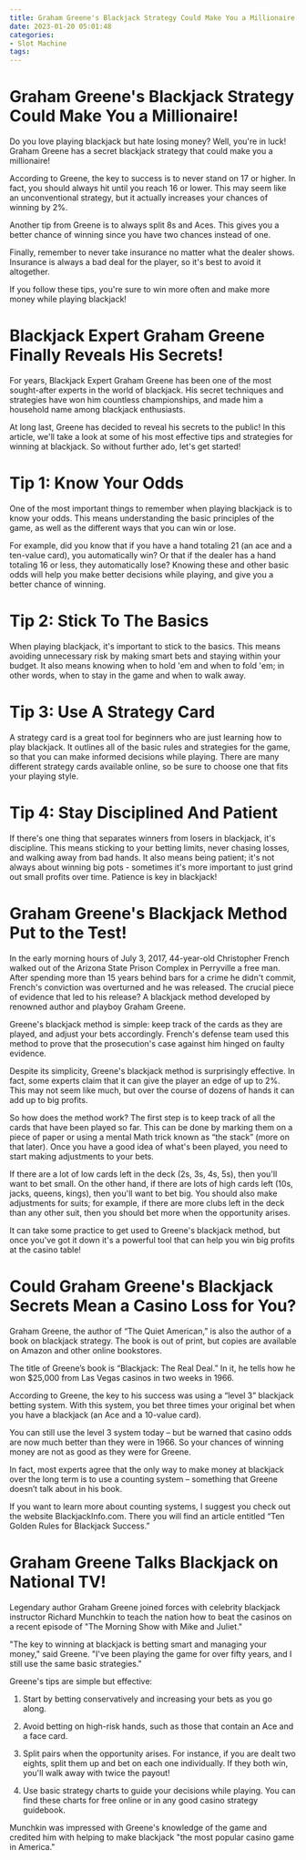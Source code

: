 ```yaml
---
title: Graham Greene's Blackjack Strategy Could Make You a Millionaire!
date: 2023-01-20 05:01:48
categories:
- Slot Machine
tags:
---
```



#  Graham Greene's Blackjack Strategy Could Make You a Millionaire!

Do you love playing blackjack but hate losing money? Well, you're in luck! Graham Greene has a secret blackjack strategy that could make you a millionaire!

According to Greene, the key to success is to never stand on 17 or higher. In fact, you should always hit until you reach 16 or lower. This may seem like an unconventional strategy, but it actually increases your chances of winning by 2%.

Another tip from Greene is to always split 8s and Aces. This gives you a better chance of winning since you have two chances instead of one.

Finally, remember to never take insurance no matter what the dealer shows. Insurance is always a bad deal for the player, so it's best to avoid it altogether.

If you follow these tips, you're sure to win more often and make more money while playing blackjack!

#  Blackjack Expert Graham Greene Finally Reveals His Secrets!

For years, Blackjack Expert Graham Greene has been one of the most sought-after experts in the world of blackjack. His secret techniques and strategies have won him countless championships, and made him a household name among blackjack enthusiasts.

At long last, Greene has decided to reveal his secrets to the public! In this article, we'll take a look at some of his most effective tips and strategies for winning at blackjack. So without further ado, let's get started!

# Tip 1: Know Your Odds

One of the most important things to remember when playing blackjack is to know your odds. This means understanding the basic principles of the game, as well as the different ways that you can win or lose.

For example, did you know that if you have a hand totaling 21 (an ace and a ten-value card), you automatically win? Or that if the dealer has a hand totaling 16 or less, they automatically lose? Knowing these and other basic odds will help you make better decisions while playing, and give you a better chance of winning.

# Tip 2: Stick To The Basics

When playing blackjack, it's important to stick to the basics. This means avoiding unnecessary risk by making smart bets and staying within your budget. It also means knowing when to hold 'em and when to fold 'em; in other words, when to stay in the game and when to walk away.

# Tip 3: Use A Strategy Card

A strategy card is a great tool for beginners who are just learning how to play blackjack. It outlines all of the basic rules and strategies for the game, so that you can make informed decisions while playing. There are many different strategy cards available online, so be sure to choose one that fits your playing style.

# Tip 4: Stay Disciplined And Patient
If there's one thing that separates winners from losers in blackjack, it's discipline. This means sticking to your betting limits, never chasing losses, and walking away from bad hands. It also means being patient; it's not always about winning big pots - sometimes it's more important to just grind out small profits over time. Patience is key in blackjack!

#  Graham Greene's Blackjack Method Put to the Test!

In the early morning hours of July 3, 2017, 44-year-old Christopher French walked out of the Arizona State Prison Complex in Perryville a free man. After spending more than 15 years behind bars for a crime he didn't commit, French's conviction was overturned and he was released. The crucial piece of evidence that led to his release? A blackjack method developed by renowned author and playboy Graham Greene.

Greene's blackjack method is simple: keep track of the cards as they are played, and adjust your bets accordingly. French's defense team used this method to prove that the prosecution's case against him hinged on faulty evidence.

Despite its simplicity, Greene's blackjack method is surprisingly effective. In fact, some experts claim that it can give the player an edge of up to 2%. This may not seem like much, but over the course of dozens of hands it can add up to big profits.

So how does the method work? The first step is to keep track of all the cards that have been played so far. This can be done by marking them on a piece of paper or using a mental Math trick known as “the stack” (more on that later). Once you have a good idea of what's been played, you need to start making adjustments to your bets.

If there are a lot of low cards left in the deck (2s, 3s, 4s, 5s), then you'll want to bet small. On the other hand, if there are lots of high cards left (10s, jacks, queens, kings), then you'll want to bet big. You should also make adjustments for suits; for example, if there are more clubs left in the deck than any other suit, then you should bet more when the opportunity arises.

It can take some practice to get used to Greene's blackjack method, but once you've got it down it's a powerful tool that can help you win big profits at the casino table!

#  Could Graham Greene's Blackjack Secrets Mean a Casino Loss for You? 

Graham Greene, the author of “The Quiet American,” is also the author of a book on blackjack strategy. The book is out of print, but copies are available on Amazon and other online bookstores.

The title of Greene’s book is “Blackjack: The Real Deal.” In it, he tells how he won $25,000 from Las Vegas casinos in two weeks in 1966.

According to Greene, the key to his success was using a “level 3” blackjack betting system. With this system, you bet three times your original bet when you have a blackjack (an Ace and a 10-value card).

You can still use the level 3 system today – but be warned that casino odds are now much better than they were in 1966. So your chances of winning money are not as good as they were for Greene.

In fact, most experts agree that the only way to make money at blackjack over the long term is to use a counting system – something that Greene doesn’t talk about in his book.

If you want to learn more about counting systems, I suggest you check out the website BlackjackInfo.com. There you will find an article entitled “Ten Golden Rules for Blackjack Success.”

#  Graham Greene Talks Blackjack on National TV!

Legendary author Graham Greene joined forces with celebrity blackjack instructor Richard Munchkin to teach the nation how to beat the casinos on a recent episode of "The Morning Show with Mike and Juliet."

"The key to winning at blackjack is betting smart and managing your money," said Greene. "I've been playing the game for over fifty years, and I still use the same basic strategies."

Greene's tips are simple but effective:

1. Start by betting conservatively and increasing your bets as you go along.

2. Avoid betting on high-risk hands, such as those that contain an Ace and a face card.

3. Split pairs when the opportunity arises. For instance, if you are dealt two eights, split them up and bet on each one individually. If they both win, you'll walk away with twice the payout!

4. Use basic strategy charts to guide your decisions while playing. You can find these charts for free online or in any good casino strategy guidebook.

Munchkin was impressed with Greene's knowledge of the game and credited him with helping to make blackjack "the most popular casino game in America."